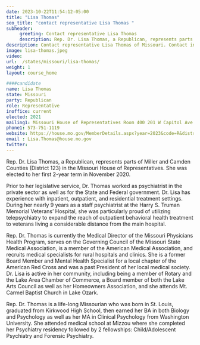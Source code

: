```yaml
---
date: 2023-10-22T11:54:12-05:00
title: "Lisa Thomas"
seo_title: "contact representative Lisa Thomas "
subheader:
     greeting: Contact representative Lisa Thomas
     description: Rep. Dr. Lisa Thomas, a Republican, represents parts of Miller and Camden Counties (District 123) in the Missouri House of Representatives. She was elected to her first 2-year term in November 2020.
description: Contact representative Lisa Thomas of Missouri. Contact information for Lisa Thomas includes email address, phone number, and mailing address.
image: lisa-thomas.jpeg
video:
url:  /states/missouri/lisa-thomas/
weight: 1
layout: course_home

####candidate
name: Lisa Thomas
state: Missouri
party: Republican
role: Representative
inoffice: current
elected: 2021
mailing1: Missouri House of Representatives Room 400 201 W Capitol Ave Jefferson City, MO 65101
phone1: 573-751-1119
website: https://house.mo.gov/MemberDetails.aspx?year=2023&code=R&district=123/
email : Lisa.Thomas@house.mo.gov
twitter:
---
```


Rep. Dr. Lisa Thomas, a Republican, represents parts of Miller and Camden Counties (District 123) in the Missouri House of Representatives. She was elected to her first 2-year term in November 2020.

Prior to her legislative service, Dr. Thomas worked as psychiatrist in the private sector as well as for the State and Federal government. Dr. Lisa has experience with inpatient, outpatient, and residential treatment settings. During her nearly 9 years as a staff psychiatrist at the Harry S. Truman Memorial Veterans’ Hospital, she was particularly proud of utilizing telepsychiatry to expand the reach of outpatient behavioral health treatment to veterans living a considerable distance from the main hospital.

Rep. Dr. Thomas is currently the Medical Director of the Missouri Physicians Health Program, serves on the Governing Council of the Missouri State Medical Association, is a member of the American Medical Association, and recruits medical specialists for rural hospitals and clinics. She is a former Board Member and Mental Health Specialist for a local chapter of the American Red Cross and was a past President of her local medical society. Dr. Lisa is active in her community, including being a member of Rotary and the Lake Area Chamber of Commerce, a Board member of both the Lake Arts Council as well as her Homeowners Association, and she attends Mt. Carmel Baptist Church in Lake Ozark.

Rep. Dr. Thomas is a life-long Missourian who was born in St. Louis, graduated from Kirkwood High School, then earned her BA in both Biology and Psychology as well as her MA in Clinical Psychology from Washington University. She attended medical school at Mizzou where she completed her Psychiatry residency followed by 2 fellowships: Child/Adolescent Psychiatry and Forensic Psychiatry.
